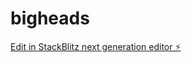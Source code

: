 # bigheads

[Edit in StackBlitz next generation editor ⚡️](https://stackblitz.com/~/github.com/lazzio/bigheads)